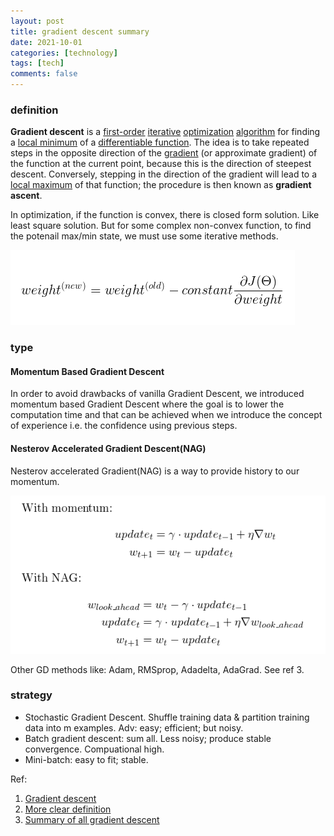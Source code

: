 ```yaml
---
layout: post
title: gradient descent summary
date: 2021-10-01
categories: [technology]
tags: [tech]
comments: false
---
```




### definition

**Gradient descent** is a [first-order](https://en.wikipedia.org/wiki/Category:First_order_methods) [iterative](https://en.wikipedia.org/wiki/Iterative_algorithm) [optimization](https://en.wikipedia.org/wiki/Mathematical_optimization) [algorithm](https://en.wikipedia.org/wiki/Algorithm) for finding a [local minimum](https://en.wikipedia.org/wiki/Local_minimum) of a [differentiable function](https://en.wikipedia.org/wiki/Differentiable_function). The idea is to take repeated steps in the opposite direction of the [gradient](https://en.wikipedia.org/wiki/Gradient) (or approximate gradient) of the function at the current point, because this is the direction of steepest descent. Conversely, stepping in the direction of the gradient will lead to a [local maximum](https://en.wikipedia.org/wiki/Local_maximum) of that function; the procedure is then known as **gradient ascent**.



In optimization, if the function is convex, there is closed form solution. Like least square solution. But for some complex non-convex function, to find the potenail max/min state, we must use some iterative methods.



![Gradient Descent](../images/gd.png)

### type

#### Momentum Based Gradient Descent

In order to avoid drawbacks of vanilla Gradient Descent, we introduced momentum based Gradient Descent where the goal is to lower the computation time and that can be achieved when we introduce the concept of experience i.e. the confidence using previous steps.



#### Nesterov Accelerated Gradient Descent(NAG)

Nesterov accelerated Gradient(NAG) is a way to provide history to our momentum. 



![Gradient Descent](../images/gdm.png)



Other GD methods like: Adam, RMSprop, Adadelta, AdaGrad. See ref 3. 



### strategy

- Stochastic Gradient Descent. Shuffle training data & partition training data into m examples. Adv: easy; efficient; but noisy.
- Batch gradient descent: sum all. Less noisy; produce stable convergence. Compuational high.
- Mini-batch: easy to fit; stable.



Ref:

1. [Gradient descent](https://en.wikipedia.org/wiki/Gradient_descent)
2. [More clear definition](https://towardsdatascience.com/gradient-descent-explained-9b953fc0d2c)
3. [Summary of all gradient descent](https://zhuanlan.zhihu.com/p/81048198)